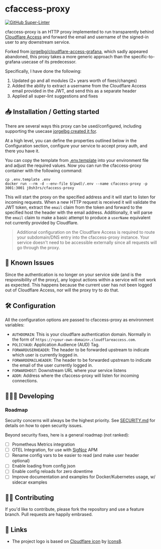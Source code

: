 # cfaccess-proxy

[![GitHub Super-Linter](https://github.com/j0sh3rs/cfaccess-proxy/workflows/Lint%20Code%20Base/badge.svg)](https://github.com/marketplace/actions/super-linter)

cfaccess-proxy is an HTTP proxy implemented to run transparently behind [Cloudflare
Access](https://teams.cloudflare.com/access/) and forward the email and username of the signed-in user to any downstream service.

Forked from [jorgelbg/cloudflare-access-grafana](https://github.com/jorgelbg/cloudflare-access-grafana), which sadly appeared abandoned, this proxy takes a more generic approach than the specific-to-grafana usecase of its predecessor.

Specifically, I have done the following:

1. Updated go and all modules (2+ years worth of fixes/changes)
1. Added the ability to extract a username from the Cloudflare Access email provided in the JWT, and send this as a separate header
1. Applied all super-lint suggestions and fixes

## 📥 Installation / Getting started

There are several ways this proxy can be used/configured, including supporting the usecase [jorgelbg created it for](https://github.com/jorgelbg/cloudflare-access-grafana#-installation--getting-started).

At a high level, you can define the properties outlined below in the Configuration section, configure your service to accept proxy auth, and there you have it.


You can copy the template from [.env.template](.env.template) into your environment file and adjust
the required values. Now you can run the cfaccess-proxy container with the following command:

```
cp .env.template .env
docker run --rm -d --env-file $(pwd)/.env --name cfaccess-proxy -p 3001:3001 j0sh3rs/cfaccess-proxy
```

This will start the proxy on the specified address and it will start to listen for incoming requests.
When a new HTTP request is received it will validate the JWT token, extract the `email` claim from
the token and forward to the specified host the header with the email address. Additionally, it will parse the `email` claim to make a basic attempt to produce a `userName` equivalent not currently provided by Cloudflare.

> Additional configuration on the Cloudflare Access is required to route your subdomain/DNS entry
> into the cfaccess-proxy instance. Your service doesn't need to be accessible externally since
> all requests will go through the proxy.

## 👾 Known Issues

Since the authentication is no longer on your service side (and is the responsibility of the proxy), any logout actions within a service will not work as
expected. This happens
because the current user has not been logged out of Cloudflare Access, nor will the proxy try to do that.

## 🛠 Configuration

All the configuration options are passed to cfaccess-proxy as environment variables:

* `AUTHDOMAIN`: This is your cloudflare authentication domain. Normally in the form of `https://<your-own-domain>.cloudflareaccess.com`.
* `POLICYAUD`: Application Audience (AUD) Tag.
* `FORWARDUSERHEADER`: The header to be forwarded upstream to indicate which user is currently logged in.
* `FORWARDEMAILHEADER`: The header to be forwarded upstream to indicate the email of the user currently logged in.
* `FORWARDHOST`: Downstream URL where your service listens
* `ADDR`: Address where the cfaccess-proxy will listen for incoming connections.

## 👨🏻‍💻 Developing

### Roadmap

Security concerns will always be the highest priority. See [SECURITY.md](SECURITY.md) for details on how to open security issues.

Beyond security fixes, here is a general roadmap (not ranked):

- [ ] Prometheus Metrics integration
- [ ] OTEL Integration, for use with [SigNoz](https://signoz.io) APM
- [ ] Rename config vars to be easier to read (and make user header optional)
- [ ] Enable loading from config json
- [ ] Enable config reloads for zero downtime
- [ ] Improve documentation and examples for Docker/Kubernetes usage, w/ sidecar examples

## 🤚🏻 Contributing

If you'd like to contribute, please fork the repository and use a feature
branch. Pull requests are happily embrased.

## 🚀 Links

* The project logo is based on [Cloudflare icon](https://icons8.com/icons/set/cloudflare) by [Icons8](https://icons8.com).
